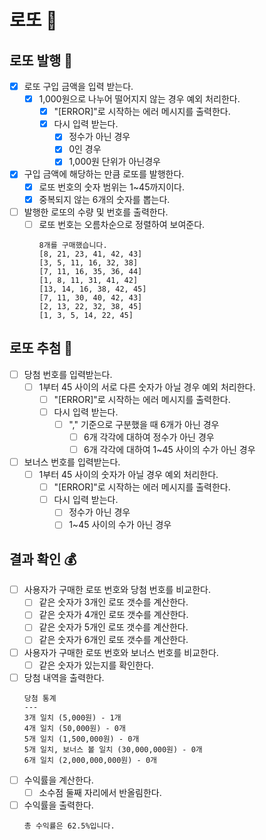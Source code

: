 # 로또 🎰

## 로또 발행 🎫

- [x] 로또 구입 금액을 입력 받는다.
    - [x] 1,000원으로 나누어 떨어지지 않는 경우 예외 처리한다.
        - [x] "[ERROR]"로 시작하는 에러 메시지를 출력한다.
        - [x] 다시 입력 받는다.
            - [x] 정수가 아닌 경우
            - [x] 0인 경우
            - [x] 1,000원 단위가 아닌경우
- [x] 구입 금액에 해당하는 만큼 로또를 발행한다.
    - [x] 로또 번호의 숫자 범위는 1~45까지이다.
    - [x] 중복되지 않는 6개의 숫자를 뽑는다.
- [ ] 발행한 로또의 수량 및 번호를 출력한다.
    - [ ] 로또 번호는 오름차순으로 정렬하여 보여준다.
      ```
      8개를 구매했습니다.
      [8, 21, 23, 41, 42, 43]
      [3, 5, 11, 16, 32, 38]
      [7, 11, 16, 35, 36, 44]
      [1, 8, 11, 31, 41, 42]
      [13, 14, 16, 38, 42, 45]
      [7, 11, 30, 40, 42, 43]
      [2, 13, 22, 32, 38, 45]
      [1, 3, 5, 14, 22, 45]
      ```

## 로또 추첨 🎱

- [ ] 당첨 번호를 입력받는다.
    - [ ] 1부터 45 사이의 서로 다른 숫자가 아닐 경우 예외 처리한다.
        - [ ] "[ERROR]"로 시작하는 에러 메시지를 출력한다.
        - [ ] 다시 입력 받는다.
            - [ ] "," 기준으로 구분했을 때 6개가 아닌 경우
                - [ ] 6개 각각에 대하여 정수가 아닌 경우
                - [ ] 6개 각각에 대하여 1~45 사이의 수가 아닌 경우
- [ ] 보너스 번호를 입력받는다.
    - [ ] 1부터 45 사이의 숫자가 아닐 경우 예외 처리한다.
        - [ ] "[ERROR]"로 시작하는 에러 메시지를 출력한다.
        - [ ] 다시 입력 받는다.
            - [ ] 정수가 아닌 경우
            - [ ] 1~45 사이의 수가 아닌 경우

## 결과 확인 💰

- [ ] 사용자가 구매한 로또 번호와 당첨 번호를 비교한다.
    - [ ] 같은 숫자가 3개인 로또 갯수를 계산한다.
    - [ ] 같은 숫자가 4개인 로또 갯수를 계산한다.
    - [ ] 같은 숫자가 5개인 로또 갯수를 계산한다.
    - [ ] 같은 숫자가 6개인 로또 갯수를 계산한다.
- [ ] 사용자가 구매한 로또 번호와 보너스 번호를 비교한다.
    - [ ] 같은 숫자가 있는지를 확인한다.
- [ ] 당첨 내역을 출력한다.
  ```
  당첨 통계
  ---
  3개 일치 (5,000원) - 1개
  4개 일치 (50,000원) - 0개
  5개 일치 (1,500,000원) - 0개
  5개 일치, 보너스 볼 일치 (30,000,000원) - 0개
  6개 일치 (2,000,000,000원) - 0개
  ```
- [ ] 수익률을 계산한다.
    - [ ] 소수점 둘째 자리에서 반올림한다.
- [ ] 수익률을 출력한다.
  ```
  총 수익률은 62.5%입니다.
  ```